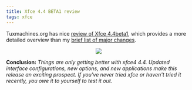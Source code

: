 ```yaml
---
title: Xfce 4.4 BETA1 review
tags: xfce
---
```


Tuxmachines.org has nice <a href="http://www.tuxmachines.org/node/6448">review of Xfce 4.4beta1</a>, which provides a more detailed overview than my <a href="/2006/04/18/major-changes-in-xfce-44-beta1">brief list of major changes</a>.

<center><a href="http://www.tuxmachines.org/gallery/xfce44b1/desktop3"><img src="http://www.tuxmachines.org/images/xfce44b1/desktop3_thumb.jpg" /></a></center>

<b>Conclusion:</b> <i>Things are only getting better with xfce4 4.4. Updated interface configurations, new options, and new applications make this release an exciting prospect. If you've never tried xfce or haven't tried it recently, you owe it to yourself to test it out.</i>
